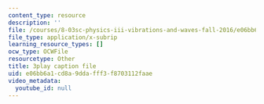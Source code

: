 ```yaml
---
content_type: resource
description: ''
file: /courses/8-03sc-physics-iii-vibrations-and-waves-fall-2016/e06bb6a1cd8a9ddafff3f8703112faae_Ahv7Akj2xs4.srt
file_type: application/x-subrip
learning_resource_types: []
ocw_type: OCWFile
resourcetype: Other
title: 3play caption file
uid: e06bb6a1-cd8a-9dda-fff3-f8703112faae
video_metadata:
  youtube_id: null
---
```


